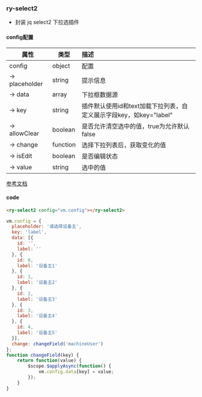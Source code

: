 ### ry-select2

* 封装 jq select2 下拉选插件

#### config配置

| 属性             | 类型       | 描述                                       |
| -------------- | -------- | :--------------------------------------- |
| config         | object   | 配置                                       |
| -> placeholder | string   | 提示信息                                     |
| -> data        | array    | 下拉框数据源                                   |
| -> key         | string   | 插件默认使用id和text加载下拉列表，自定义展示字段key，如key="label" |
| -> allowClear  | boolean  | 是否允许清空选中的值，true为允许默认false                |
| -> change      | function | 选择下拉列表后，获取变化的值                           |
| -> isEdit      | boolean  | 是否编辑状态                                   |
| -> value       | string   | 选中的值                                     |


[参考文档](http://select2.github.io/select2/)

#### code

```html
<ry-select2 config="vm.config"></ry-select2>
```

```javascript
vm.config = {
  placeholder: '请选择设备主',
  key: 'label',
  data: [{
    id: '',
    label: ''
  }, {
    id: 0,
    label: '设备主1'
  }, {
    id: 1,
    label: '设备主2'
  }, {
    id: 2,
    label: '设备主3'
  }, {
    id: 3,
    label: '设备主4'
  }, {
    id: 4,
    label: '设备主5'
  }],
  change: changeField('machineUser')
};
function changeField(key) {
    return function(value) {
        $scope.$applyAsync(function() {
            vm.config.data[key] = value;
        });
    }
}
```
